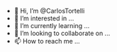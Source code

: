 - 👋 Hi, I’m @CarlosTortelli
- 👀 I’m interested in ...
- 🌱 I’m currently learning ...
- 💞️ I’m looking to collaborate on ...
- 📫 How to reach me ...

<!---
CarlosTortelli/CarlosTortelli is a ✨ special ✨ repository because its `README.md` (this file) appears on your GitHub profile.
You can click the Preview link to take a look at your changes.
--->
